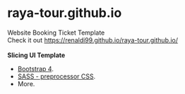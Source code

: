 # raya-tour.github.io
Website Booking Ticket Template
<br />
Check it out https://renaldi99.github.io/raya-tour.github.io/
<br />
<br />
**Slicing UI Template**
<br />
- [Bootstrap 4](https://getbootstrap.com/docs/4.0/getting-started/introduction/).
- [SASS - preprocessor CSS](https://sass-lang.com/).
- More.
